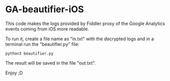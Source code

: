 # GA-beautifier-iOS

This code makes the logs provided by Fiddler proxy of the Google Analytics events coming from iOS more readable.

To run it, create a file name as "in.txt" with the decrypted logs and in a terminal run the "beautifier.py" file:

`python3 beautifier.py`

The result will be saved in the file "out.txt".

Enjoy ;D
